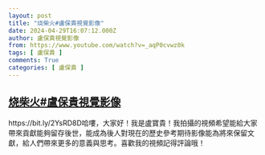 ```yaml
---
layout: post
title: "烧柴火#盧保貴視覺影像"
date: 2024-04-29T16:07:12.000Z
author: 盧保貴視覺影像
from: https://www.youtube.com/watch?v=_aqP0cvwz0k
tags: [ 盧保貴 ]
comments: True
categories: [ 盧保貴 ]
---
```

<!--1714406832000-->
[烧柴火#盧保貴視覺影像](https://www.youtube.com/watch?v=_aqP0cvwz0k)
------

<div>
https://bit.ly/2YsRD8D哈嘍，大家好！我是盧寶貴！我拍攝的視頻希望能給大家帶來貢獻能夠留存後世，能成為後人對現在的歷史參考期待影像能為將來保留文獻，給人們帶來更多的意義與思考。喜歡我的視頻記得評論哦！
</div>

